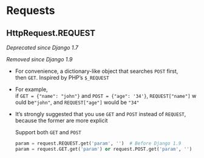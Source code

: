 # Requests

## HttpRequest.REQUEST

*Deprecated since Django 1.7*

*Removed since Django 1.9*

* For convenience, a dictionary-like object that searches `POST` first, then `GET`. Inspired by PHP’s `$_REQUEST`

* For example, if `GET = {"name": "john"}` and `POST = {"age": '34'}`, `REQUEST["name"]` would be`"john"`, and `REQUEST["age"]` would be `"34"`

* It’s strongly suggested that you use `GET` and `POST` instead of `REQUEST`, because the former are more explicit

  Support both ``GET`` and ``POST``
  ```python
  param = request.REQUEST.get('param', '')  # Before Django 1.9
  param = request.GET.get('param') or request.POST.get('param', '')  # All Django Version
  ```